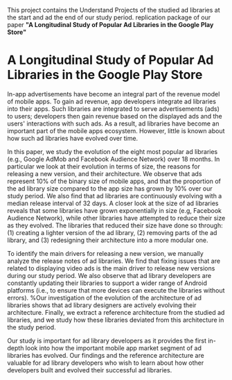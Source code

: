 This project contains the Understand Projects of the studied ad libraries at the start and ad the end of our study period.
replication package of our paper **"A Longitudinal Study of Popular Ad Libraries in the Google Play Store"**

# A Longitudinal Study of Popular Ad Libraries in the Google Play Store
In-app advertisements have become an integral part of the revenue model of mobile apps. 
To gain ad revenue, app developers integrate ad libraries into their apps. 
Such libraries are integrated to serve advertisements (ads) to users; developers then gain revenue based on the displayed ads and the users' interactions with such ads. As a result, ad libraries have become an important part of the mobile apps ecosystem. 
However, little is known about how such ad libraries have evolved over time. 

In this paper, we study the evolution of the eight most popular ad libraries (e.g., Google AdMob and Facebook Audience Network) over 18 months. In particular we look at their evolution in terms of size, the reasons for releasing a new version, and their architecture.  We observe that ads represent 10\% of the binary size of mobile apps, and that the proportion of the ad library size compared to the app size has grown by 10\% over our study period. 
We also find that ad libraries are continuously evolving with a median release interval of 32 days. 
A closer look at the size of ad libraries reveals that some libraries have grown exponentially in size (e.g, Facebook Audience Network), while other libraries have attempted to reduce their size as they evolved. 
The libraries that reduced their size have done so through: 
(1) creating a lighter version of the ad library, (2) removing parts of the ad library, and (3) redesigning their architecture into a more modular one. 

To identify the main drivers for releasing a new version, we manually analyze the release notes of ad libraries. 
We find that fixing issues that are related to displaying video ads is the main driver to release new versions during our study period. 
We also observe that ad library developers are constantly updating their libraries to support a wider range of Android platforms (i.e., to ensure that more devices can execute the libraries without errors).
%Our investigation of the evolution of the architecture of ad libraries shows that ad library designers are actively evolving their architecture.
Finally, we extract a reference architecture from the studied ad libraries, and we study how these libraries deviated from this architecture in the study period. 

Our study is important for ad library developers as it provides the first in-depth look into how the important mobile app market segment of ad libraries has evolved. Our findings and the reference architecture are valuable for ad library developers who wish to learn about how other developers built and evolved their successful ad libraries.

